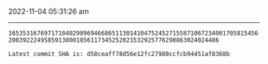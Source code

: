 2022-11-04 05:31:26 am

---

`165353167697171040298969466865113014104752452715587106723400170581545620039222495859138001856117345252021532925776298863024024486`

`Latest commit SHA is: d58ceaff78d56e12fc27980ccfcb94451af8368b `
